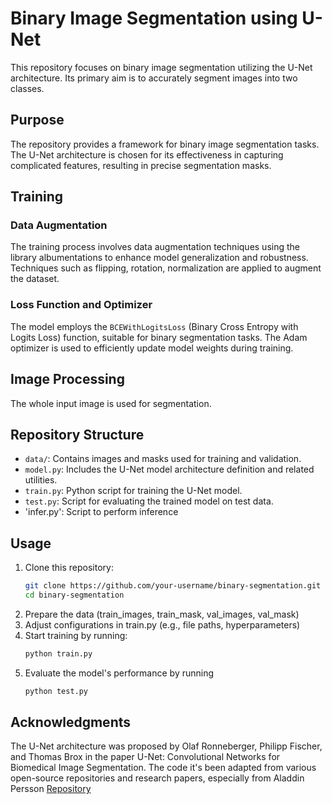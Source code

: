 # Binary Image Segmentation using U-Net
This repository focuses on binary image segmentation utilizing the U-Net architecture. Its primary aim is to accurately segment images into two classes.

## Purpose
The repository provides a framework for binary image segmentation tasks. The U-Net architecture is chosen for its effectiveness in capturing complicated features, resulting in precise segmentation masks.

## Training
### Data Augmentation
The training process involves data augmentation techniques using the library albumentations to enhance model generalization and robustness. Techniques such as flipping, rotation, normalization are applied to augment the dataset.
### Loss Function and Optimizer
The model employs the `BCEWithLogitsLoss` (Binary Cross Entropy with Logits Loss) function, suitable for binary segmentation tasks. The Adam optimizer is used to efficiently update model weights during training.
## Image Processing
The whole input image is used for segmentation.

## Repository Structure
- `data/`: Contains images and masks used for training and validation.
- `model.py`: Includes the U-Net model architecture definition and related utilities.
- `train.py`: Python script for training the U-Net model.
- `test.py`: Script for evaluating the trained model on test data.
- 'infer.py': Script to perform inference

## Usage
1. Clone this repository:
   ```bash
   git clone https://github.com/your-username/binary-segmentation.git
   cd binary-segmentation
2. Prepare the data (train_images, train_mask, val_images, val_mask)
3. Adjust configurations in train.py (e.g., file paths, hyperparameters)
4. Start training by running:
   ```bash
   python train.py
5. Evaluate the model's performance by running
   ```bash
   python test.py


## Acknowledgments
The U-Net architecture was proposed by Olaf Ronneberger, Philipp Fischer, and Thomas Brox in the paper U-Net: Convolutional Networks for Biomedical Image Segmentation.
The code it's been adapted from various open-source repositories and research papers, especially from Aladdin Persson [Repository]([https://github.com/username/example-repo](https://github.com/aladdinpersson/Machine-Learning-Collection)https://github.com/aladdinpersson/Machine-Learning-Collection)
